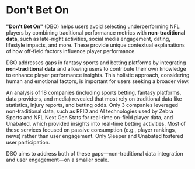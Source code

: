 # Don't Bet On

**"Don't Bet On"** (DBO) helps users avoid selecting underperforming NFL players by combining traditional performance metrics with **non-traditional data**, such as late-night activities, social media engagement, dating, lifestyle impacts, and more. These provide unique contextual explanations of how off-field factors influence player performance.

DBO addresses gaps in fantasy sports and betting platforms by integrating **non-traditional data** and allowing users to contribute their own knowledge to enhance player performance insights. This holistic approach, considering human and emotional factors, is important for users seeking a broader view.

An analysis of 18 companies (including sports betting, fantasy platforms, data providers, and media) revealed that most rely on traditional data like statistics, injury reports, and betting odds. Only 3 companies leveraged non-traditional data, such as RFID and AI technologies used by Zebra Sports and NFL Next Gen Stats for real-time on-field player data, and Unabated, which provided insights into real-time betting activities. Most of these services focused on passive consumption (e.g., player rankings, news) rather than user engagement. Only Sleeper and Unabated fostered user participation.

DBO aims to address both of these gaps—non-traditional data integration and user engagement—on a smaller scale.